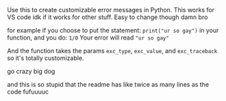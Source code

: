 Use this to create customizable error messages in Python. This works for VS code idk if it works for other stuff.
Easy to change though damn bro

for example if you choose to put the statement:
`print("ur so gay")` in your function, and you do:
`1/0`
Your error will read `"ur so gay"`

And the function takes the params `exc_type`, `exc_value`, and `exc_traceback` so it's totally customizable.

go crazy big dog

and this is so stupid that the readme has like twice as many lines as the code fufuuuuc
